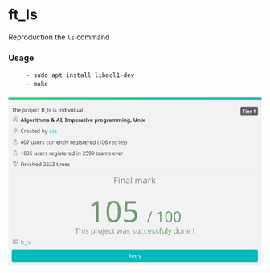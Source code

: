 
# ft_ls

Reproduction the `ls` command  

### Usage
```bash
     - sudo apt install libacl1-dev
     - make
```

![alt tag](presentation.png)
